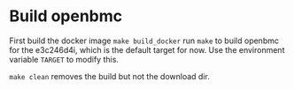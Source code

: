 # Build openbmc

First build the docker image `make build_docker`
run `make` to build openbmc for the e3c246d4i, which is the
default target for now. Use the environment variable `TARGET`
to modify this.

`make clean` removes the build but not the download dir.

